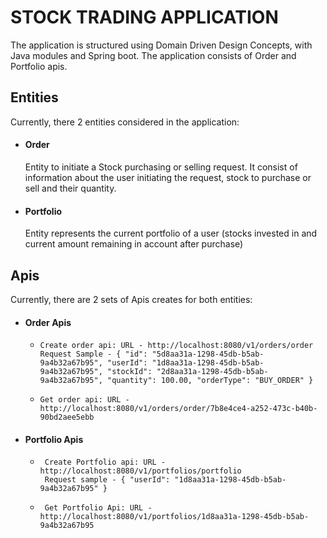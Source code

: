 # STOCK TRADING APPLICATION

The application is structured using Domain Driven Design Concepts, with Java modules and Spring boot.
The application consists of Order and Portfolio apis.

## Entities
Currently, there 2 entities considered in the application:
* #### Order
    Entity to initiate a Stock purchasing or selling request. It consist of information about the user initiating the request, stock to purchase or sell and their quantity.

* #### Portfolio
    Entity represents the current portfolio of a user (stocks invested in and current amount remaining in account after purchase)

## Apis
Currently, there are 2 sets of Apis creates for both entities:
 * #### Order Apis
   *     Create order api: URL - http://localhost:8080/v1/orders/order
         Request Sample - { "id": "5d8aa31a-1298-45db-b5ab-9a4b32a67b95", "userId": "1d8aa31a-1298-45db-b5ab-9a4b32a67b95", "stockId": "2d8aa31a-1298-45db-b5ab-9a4b32a67b95", "quantity": 100.00, "orderType": "BUY_ORDER" }
   *     Get order api: URL - http://localhost:8080/v1/orders/order/7b8e4ce4-a252-473c-b40b-90bd2aee5ebb
 * #### Portfolio Apis
   *      Create Portfolio api: URL - http://localhost:8080/v1/portfolios/portfolio
          Request sample - { "userId": "1d8aa31a-1298-45db-b5ab-9a4b32a67b95" }
   *      Get Portfolio Api: URL - http://localhost:8080/v1/portfolios/1d8aa31a-1298-45db-b5ab-9a4b32a67b95